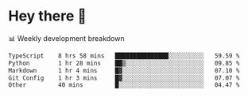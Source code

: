 # Hey there 👋

📊 Weekly development breakdown
<!--START_SECTION:waka-->

```txt
TypeScript    8 hrs 58 mins   ███████████████░░░░░░░░░░   59.59 %
Python        1 hr 28 mins    ██▒░░░░░░░░░░░░░░░░░░░░░░   09.85 %
Markdown      1 hr 4 mins     █▓░░░░░░░░░░░░░░░░░░░░░░░   07.10 %
Git Config    1 hr 3 mins     █▓░░░░░░░░░░░░░░░░░░░░░░░   07.07 %
Other         40 mins         █░░░░░░░░░░░░░░░░░░░░░░░░   04.47 %
```

<!--END_SECTION:waka-->
